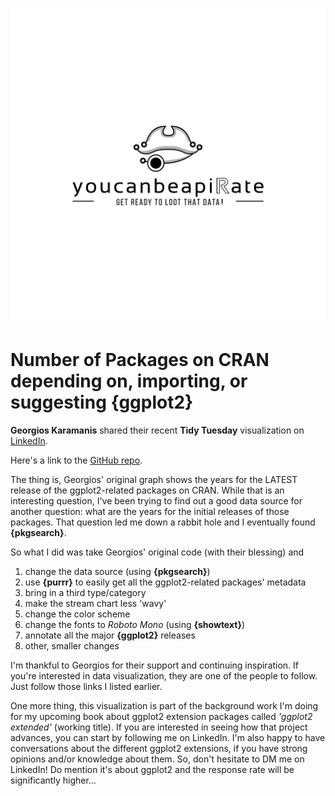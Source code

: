 ![](../../ggplot2_2nd_ed/img/youcanbeapirate-wb-sparkline.jpg)

# Number of Packages on CRAN depending on, importing, or suggesting {ggplot2}

__Georgios Karamanis__ shared their recent __Tidy Tuesday__ visualization on [LinkedIn](https://www.linkedin.com/posts/georgios-karamanis-a54926153_tidytuesday-rstats-dataviz-activity-7111680233430224896-EdtA/).

Here's a link to the [GitHub repo](https://github.com/gkaramanis/tidytuesday/tree/master/2023/2023-week_38).

The thing is, Georgios' original graph shows the years for the LATEST release of the ggplot2-related packages on CRAN. While that is an interesting question, I've been trying to find out a good data source for another question: what are the years for the initial releases of those packages. That question led me down a rabbit hole and I eventually found __{pkgsearch}__.

So what I did was take Georgios' original code (with their blessing) and

1. change the data source (using __{pkgsearch}__)
2. use __{purrr}__ to easily get all the ggplot2-related packages' metadata
3. bring in a third type/category
4. make the stream chart less 'wavy'
5. change the color scheme
6. change the fonts to _Roboto Mono_ (using __{showtext}__)
7. annotate all the major __{ggplot2}__ releases
8. other, smaller changes

I'm thankful to Georgios for their support and continuing inspiration. If you're interested in data visualization, they are one of the people to follow. Just follow those links I listed earlier.

One more thing, this visualization is part of the background work I'm doing for my upcoming book about ggplot2 extension packages called _'ggplot2 extended'_ (working title). If you are interested in seeing how that project advances, you can start by following me on LinkedIn. I'm also happy to have conversations about the different ggplot2 extensions, if you have strong opinions and/or knowledge about them. So, don't hesitate to DM me on LinkedIn! Do mention it's about ggplot2 and the response rate will be significantly higher...
